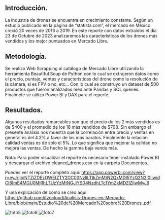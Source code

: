 ## Introducción.

La industria de drones se encuentra en crecimiento constante. Según un estudio publicado en la página de “statista.com”,  el mercado en México creció 20 veces de 2016 a 2019. En este reporte con datos extraídos el día 23 de Octubre de 2023 analizaremos las características de los drones más vendidos y los mejor puntuados en Mercado Libre.

## Metodología.

Se realizo Web Scrapping al catálogo de Mercado Libre utilizando la herramienta Beautiful Soup de Python con lo cual se extrajeron datos como el precio, puntaje, ventas y características del drone como la resolución de la cámara, si es FPV o no, etc... Con lo cual se construyo un dataset de 500 productos que fueron analizados mediante Pandas y SQL queries. Finalmete se utilizó Power BI y DAX para el reporte.

## Resultados.

Algunos resultados remarcables son que el precio de los 2 más vendidos es de $400 y el promedio de los 18 más vendidos de $798. Sin embargo el presente análisis nos muestra que la correlación entre precio y ventas en general es del 4.2% a favor de los más baratos. Finalmente la relación calidad ventas es de solo el 5%. Lo que significa que mejorar la calidad no mejora las ventas. De hecho la gamma baja vende más. 

Nota: Para poder visualizar el reporte es necesario tener instalado Power BI y descargar el archivo cleaned_drones.csv en la carpeta Documentos.

Puedes ver el reporte completo aquí: https://app.powerbi.com/view?r=eyJrIjoiNTZiZDEzOWEtZTY2OC00NzliLTlkZmMtN2QxMDI5YzQ2N2I0IiwidCI6ImE4MGU0MjRhLTUzYzMtNGJlYS04NzdhLTc1YmZkMDZlZjIwMyJ9


Y una explicación de como se creo aquí: https://github.com/itzecloud/Analisis-Drones-en-Mercado-Libre/blob/main/Estudio%20de%20Mercado%20sobre%20Drones..pdf

![foto5](https://github.com/user-attachments/assets/02634892-b91a-4ee1-a4ad-d6a64efd6a9e)
![foto6](https://github.com/user-attachments/assets/a57f5aff-f7f3-4f14-9f10-597062b4658b)
![foto7](https://github.com/user-attachments/assets/a32b270d-d73b-416f-a764-8eb913a4bd00)

